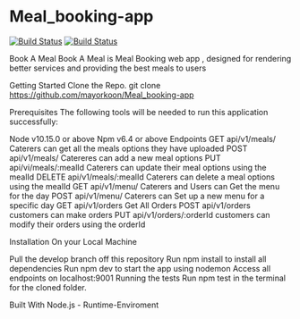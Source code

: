 # Meal_booking-app

[![Build Status](https://travis-ci.org/mayorkoon/Meal_booking-app.svg?branch=develop)](https://travis-ci.org/mayorkoon/Meal_booking-app)
[![Build Status](https://travis-ci.org/mayorkoon/Meal_booking-app.svg?branch=develop)](https://travis-ci.org/mayorkoon/Meal_booking-app)

Book A Meal
Book A Meal is Meal Booking web app , designed for rendering better services and providing the best meals to users

Getting Started
Clone the Repo.
git clone https://github.com/mayorkoon/Meal_booking-app

Prerequisites
The following tools will be needed to run this application successfully:

Node v10.15.0 or above
Npm v6.4 or above
Endpoints
GET api/v1/meals/ Caterers can get all the meals options they have uploaded
POST api/v1/meals/ Catereres can add a new meal options 
PUT api/vi/meals/:mealId Caterers can update their meal options using the mealId
DELETE api/v1/meals/:mealId Caterers can delete a meal options using the mealId
GET api/v1/menu/ Caterers and Users can Get the menu for the day
POST api/v1/menu/ Caterers can Set up a new menu for a specific day
GET api/v1/orders Get All Orders
POST api/v1/orders customers can make orders
PUT api/v1/orders/:orderId customers can modify their orders using the orderId

Installation
On your Local Machine

Pull the develop branch off this repository
Run npm install to install all dependencies
Run npm dev to start the app using nodemon
Access all endpoints on localhost:9001
Running the tests
Run npm test in the terminal for the cloned folder.

Built With
Node.js - Runtime-Enviroment
